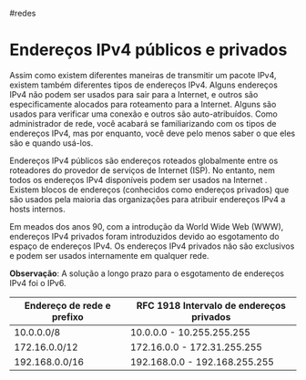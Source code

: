 #redes 
# Endereços IPv4 públicos e privados

Assim como existem diferentes maneiras de transmitir um pacote IPv4, existem também diferentes tipos de endereços IPv4. Alguns endereços IPv4 não podem ser usados para sair para a Internet, e outros são especificamente alocados para roteamento para a Internet. Alguns são usados para verificar uma conexão e outros são auto-atribuídos. Como administrador de rede, você acabará se familiarizando com os tipos de endereços IPv4, mas por enquanto, você deve pelo menos saber o que eles são e quando usá-los.

Endereços IPv4 públicos são endereços roteados globalmente entre os roteadores do provedor de serviços de Internet (ISP). No entanto, nem todos os endereços IPv4 disponíveis podem ser usados na Internet . Existem blocos de endereços (conhecidos como endereços privados) que são usados pela maioria das organizações para atribuir endereços IPv4 a hosts internos.

Em meados dos anos 90, com a introdução da World Wide Web (WWW), endereços IPv4 privados foram introduzidos devido ao esgotamento do espaço de endereços IPv4. Os endereços IPv4 privados não são exclusivos e podem ser usados internamente em qualquer rede.

**Observação**: A solução a longo prazo para o esgotamento de endereços IPv4 foi o IPv6.

| Endereço de rede e prefixo | RFC 1918 Intervalo de endereços privados |
| -------------------------- | ---------------------------------------- |
| 10.0.0.0/8                 | 10.0.0.0 - 10.255.255.255                |
| 172.16.0.0/12              | 172.16.0.0 - 172.31.255.255              |
| 192.168.0.0/16             | 192.168.0.0 - 192.168.255.255            |
















